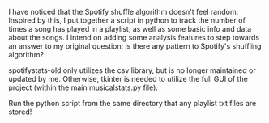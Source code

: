 I have noticed that the Spotify shuffle algorithm doesn't feel random. Inspired by this, I put together a script in python to track the number of times a song has played in a playlist, as well as some basic info and data about the songs. I intend on adding some analysis features to step towards an answer to my original question: is there any pattern to Spotify's shuffling algorithm?

spotifystats-old only utilizes the csv library, but is no longer maintained or updated by me.
Otherwise, tkinter is needed to utilize the full GUI of the project (within the main musicalstats.py file).

Run the python script from the same directory that any playlist txt files are stored!
